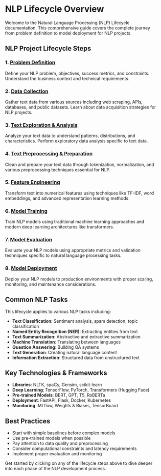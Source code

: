 # NLP Lifecycle Overview

Welcome to the Natural Language Processing (NLP) Lifecycle documentation. This comprehensive guide covers the complete journey from problem definition to model deployment for NLP projects.

## NLP Project Lifecycle Steps

### 1. [Problem Definition](./problem-definition.md)

Define your NLP problem, objectives, success metrics, and constraints. Understand the business context and technical requirements.

### 2. [Data Collection](./data-collection.md)

Gather text data from various sources including web scraping, APIs, databases, and public datasets. Learn about data acquisition strategies for NLP projects.

### 3. [Text Exploration & Analysis](./text-exploration-analysis.md)

Analyze your text data to understand patterns, distributions, and characteristics. Perform exploratory data analysis specific to text data.

### 4. [Text Preprocessing & Preparation](./text-preprocessing-preparation.md)

Clean and prepare your text data through tokenization, normalization, and various preprocessing techniques essential for NLP.

### 5. [Feature Engineering](./feature-engineering.md)

Transform text into numerical features using techniques like TF-IDF, word embeddings, and advanced representation learning methods.

### 6. [Model Training](./model-training.md)

Train NLP models using traditional machine learning approaches and modern deep learning architectures like transformers.

### 7. [Model Evaluation](./model-evaluation.md)

Evaluate your NLP models using appropriate metrics and validation techniques specific to natural language processing tasks.

### 8. [Model Deployment](./model-deployment.md)

Deploy your NLP models to production environments with proper scaling, monitoring, and maintenance considerations.

## Common NLP Tasks

This lifecycle applies to various NLP tasks including:

- **Text Classification**: Sentiment analysis, spam detection, topic classification
- **Named Entity Recognition (NER)**: Extracting entities from text
- **Text Summarization**: Abstractive and extractive summarization
- **Machine Translation**: Translating between languages
- **Question Answering**: Building QA systems
- **Text Generation**: Creating natural language content
- **Information Extraction**: Structured data from unstructured text

## Key Technologies & Frameworks

- **Libraries**: NLTK, spaCy, Gensim, scikit-learn
- **Deep Learning**: TensorFlow, PyTorch, Transformers (Hugging Face)
- **Pre-trained Models**: BERT, GPT, T5, RoBERTa
- **Deployment**: FastAPI, Flask, Docker, Kubernetes
- **Monitoring**: MLflow, Weights & Biases, TensorBoard

## Best Practices

- Start with simple baselines before complex models
- Use pre-trained models when possible
- Pay attention to data quality and preprocessing
- Consider computational constraints and latency requirements
- Implement proper evaluation and monitoring

Get started by clicking on any of the lifecycle steps above to dive deeper into each phase of the NLP development process.
